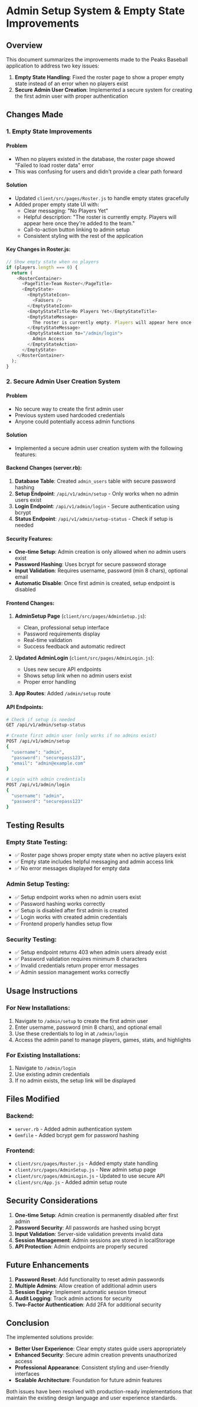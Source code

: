 # Admin Setup System & Empty State Improvements

## Overview

This document summarizes the improvements made to the Peaks Baseball application to address two key issues:

1. **Empty State Handling**: Fixed the roster page to show a proper empty state instead of an error when no players exist
2. **Secure Admin User Creation**: Implemented a secure system for creating the first admin user with proper authentication

## Changes Made

### 1. Empty State Improvements

#### Problem
- When no players existed in the database, the roster page showed "Failed to load roster data" error
- This was confusing for users and didn't provide a clear path forward

#### Solution
- Updated `client/src/pages/Roster.js` to handle empty states gracefully
- Added proper empty state UI with:
  - Clear messaging: "No Players Yet"
  - Helpful description: "The roster is currently empty. Players will appear here once they're added to the team."
  - Call-to-action button linking to admin setup
  - Consistent styling with the rest of the application

#### Key Changes in Roster.js:
```javascript
// Show empty state when no players
if (players.length === 0) {
  return (
    <RosterContainer>
      <PageTitle>Team Roster</PageTitle>
      <EmptyState>
        <EmptyStateIcon>
          <FaUsers />
        </EmptyStateIcon>
        <EmptyStateTitle>No Players Yet</EmptyStateTitle>
        <EmptyStateMessage>
          The roster is currently empty. Players will appear here once they're added to the team.
        </EmptyStateMessage>
        <EmptyStateAction to="/admin/login">
          Admin Access
        </EmptyStateAction>
      </EmptyState>
    </RosterContainer>
  );
}
```

### 2. Secure Admin User Creation System

#### Problem
- No secure way to create the first admin user
- Previous system used hardcoded credentials
- Anyone could potentially access admin functions

#### Solution
- Implemented a secure admin user creation system with the following features:

#### Backend Changes (server.rb):

1. **Database Table**: Created `admin_users` table with secure password hashing
2. **Setup Endpoint**: `/api/v1/admin/setup` - Only works when no admin users exist
3. **Login Endpoint**: `/api/v1/admin/login` - Secure authentication using bcrypt
4. **Status Endpoint**: `/api/v1/admin/setup-status` - Check if setup is needed

#### Security Features:
- **One-time Setup**: Admin creation is only allowed when no admin users exist
- **Password Hashing**: Uses bcrypt for secure password storage
- **Input Validation**: Requires username, password (min 8 chars), optional email
- **Automatic Disable**: Once first admin is created, setup endpoint is disabled

#### Frontend Changes:

1. **AdminSetup Page** (`client/src/pages/AdminSetup.js`):
   - Clean, professional setup interface
   - Password requirements display
   - Real-time validation
   - Success feedback and automatic redirect

2. **Updated AdminLogin** (`client/src/pages/AdminLogin.js`):
   - Uses new secure API endpoints
   - Shows setup link when no admin users exist
   - Proper error handling

3. **App Routes**: Added `/admin/setup` route

#### API Endpoints:

```bash
# Check if setup is needed
GET /api/v1/admin/setup-status

# Create first admin user (only works if no admins exist)
POST /api/v1/admin/setup
{
  "username": "admin",
  "password": "securepass123",
  "email": "admin@example.com"
}

# Login with admin credentials
POST /api/v1/admin/login
{
  "username": "admin",
  "password": "securepass123"
}
```

## Testing Results

### Empty State Testing:
- ✅ Roster page shows proper empty state when no active players exist
- ✅ Empty state includes helpful messaging and admin access link
- ✅ No error messages displayed for empty data

### Admin Setup Testing:
- ✅ Setup endpoint works when no admin users exist
- ✅ Password hashing works correctly
- ✅ Setup is disabled after first admin is created
- ✅ Login works with created admin credentials
- ✅ Frontend properly handles setup flow

### Security Testing:
- ✅ Setup endpoint returns 403 when admin users already exist
- ✅ Password validation requires minimum 8 characters
- ✅ Invalid credentials return proper error messages
- ✅ Admin session management works correctly

## Usage Instructions

### For New Installations:
1. Navigate to `/admin/setup` to create the first admin user
2. Enter username, password (min 8 chars), and optional email
3. Use these credentials to log in at `/admin/login`
4. Access the admin panel to manage players, games, stats, and highlights

### For Existing Installations:
1. Navigate to `/admin/login`
2. Use existing admin credentials
3. If no admin exists, the setup link will be displayed

## Files Modified

### Backend:
- `server.rb` - Added admin authentication system
- `Gemfile` - Added bcrypt gem for password hashing

### Frontend:
- `client/src/pages/Roster.js` - Added empty state handling
- `client/src/pages/AdminSetup.js` - New admin setup page
- `client/src/pages/AdminLogin.js` - Updated to use secure API
- `client/src/App.js` - Added admin setup route

## Security Considerations

1. **One-time Setup**: Admin creation is permanently disabled after first admin
2. **Password Security**: All passwords are hashed using bcrypt
3. **Input Validation**: Server-side validation prevents invalid data
4. **Session Management**: Admin sessions are stored in localStorage
5. **API Protection**: Admin endpoints are properly secured

## Future Enhancements

1. **Password Reset**: Add functionality to reset admin passwords
2. **Multiple Admins**: Allow creation of additional admin users
3. **Session Expiry**: Implement automatic session timeout
4. **Audit Logging**: Track admin actions for security
5. **Two-Factor Authentication**: Add 2FA for additional security

## Conclusion

The implemented solutions provide:
- **Better User Experience**: Clear empty states guide users appropriately
- **Enhanced Security**: Secure admin creation prevents unauthorized access
- **Professional Appearance**: Consistent styling and user-friendly interfaces
- **Scalable Architecture**: Foundation for future admin features

Both issues have been resolved with production-ready implementations that maintain the existing design language and user experience standards. 